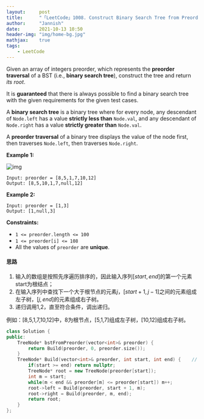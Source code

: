 ```yaml
---
layout:     post
title:      "「LeetCode」1008. Construct Binary Search Tree from Preorder Traversal"
author:     "Jannish"
date:       2021-10-13 10:50
header-img: "img/home-bg.jpg"
mathjax:	true
tags:
    - LeetCode
---
```


Given an array of integers preorder, which represents the **preorder traversal** of a BST (i.e., **binary search tree**), construct the tree and return *its root*.

It is **guaranteed** that there is always possible to find a binary search tree with the given requirements for the given test cases.

A **binary search tree** is a binary tree where for every node, any descendant of `Node.left` has a value **strictly less than** `Node.val`, and any descendant of `Node.right` has a value **strictly greater than** `Node.val`.

A **preorder traversal** of a binary tree displays the value of the node first, then traverses `Node.left`, then traverses `Node.right`.

**Example 1:**

![img](https://assets.leetcode.com/uploads/2019/03/06/1266.png)

```
Input: preorder = [8,5,1,7,10,12]
Output: [8,5,10,1,7,null,12]
```

**Example 2:**

```
Input: preorder = [1,3]
Output: [1,null,3]
```

**Constraints:**

- `1 <= preorder.length <= 100`
- `1 <= preorder[i] <= 108`
- All the values of `preorder` are **unique**.

#### 思路

1. 输入的数组是按照先序遍历排序的，因此输入序列$[start, end]$的第一个元素start为根结点；
2. 在输入序列中查找下一个大于根节点的元素$j$，$[start+1, j-1]$之间的元素组成左子树，$[j, end]$的元素组成右子树。
3. 递归调用1,2，直至符合条件，调出递归。

例如：[8,5,1,7,10,12]中，8为根节点，[5,1,7]组成左子树，[10,12]组成右子树。

```c++
class Solution {
public:
    TreeNode* bstFromPreorder(vector<int>& preorder) {	
        return Build(preorder, 0, preorder.size());
    }
    TreeNode* Build(vector<int>& preorder, int start, int end) {	// 左闭右开区间
        if(start >= end) return nullptr;
        TreeNode* root = new TreeNode(preorder[start]);
        int m = start;
        while(m < end && preorder[m] <= preorder[start]) m++;
        root->left = Build(preorder, start + 1, m);
        root->right = Build(preorder, m, end);
        return root;
    }
};
```

